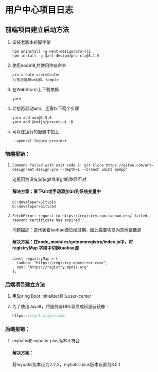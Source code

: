 # 用户中心项目日志

## 前端项目建立启动方法

1. 安装老版本的脚手架

   ~~~shell
   npm uninstall -g @ant-design/pro-cli
   npm install -g @ant-design/pro-cli@3.1.0
   ~~~

2. 使用node18,并使用终端命令

   ~~~shell
   pro create usersCenter
   //依次选择umi@3、simple
   ~~~

3. 在WebStorm上下载依赖

   ~~~shell
   yarn
   ~~~

4. 若想再启动umi，还需以下两个步骤

   ~~~shell
   yarn add umi@3.5.0
   yarn add @umijs/preset-ui -D
   ~~~

5. 可以在运行的配置中加上

   ~~~shell
   --openssl-legacy-provider
   ~~~

###      前端报错：

1. ~~~
   Command failed with exit code 1: git clone https://gitee.com/ant-design/ant-design-pro --depth=1 --branch umi@3 myApp'
   ~~~

   这是因为没有安装git或者git的路径不对

   #### 解决方案：重下Git或手动添加Git到系统变量中

   ~~~shell
   D:\developer\Git\bin
   D:\developer\Git\cmd
   ~~~

2. ~~~
   FetchError: request to https://registry.npm.taobao.org/ failed, reason: certificate has expired
   ~~~

   问题描述：这代表着taobao源已经过期，因此需要切换为其他镜像源

   #### 解决方案：在node_modules/getnpmregistry/index.js中，将 registryMap 字段中切换taobao源

   ~~~
   const registryMap = {
     taobao: "https://registry.npmmirror.com/",
     npm: "https://registry.npmjs.org"
   };
   ~~~



### 后端项目建立方法

1. 用Spring Boot Initializer建立user-center

2. 为了使用Java8，将服务器URL替换成阿里云镜像：

   ~~~java
   https://start.aliyun.com
   ~~~

### 后端报错：

1. mybatis和mybatis-plus版本不符合

   #### 解决方案：

   将mybatis版本设为2.2.2，mybatis-plus版本设置为3.5.1
